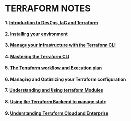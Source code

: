 # TERRAFORM NOTES

#### 1. [Introduction to DevOps, IaC and Terraform](https://docs.google.com/presentation/d/1uS5l9PEBQZK-i0VhXZoV642FrcDiBDmJqHGLs3vvb8U/edit?usp=sharing)
#### 2. [Installing your environment](https://docs.google.com/presentation/d/1f-e6cEoE8xhTU4fmp9hS8RatISSyReXBU0H34lVAgyo/edit?usp=sharing)
#### 3. [Manage your Infrastructure with the Terraform CLI](https://docs.google.com/presentation/d/1645nqOUGxuXQCPum36kwPEoX6t6yMoyxtib08PoUaSg/edit?usp=sharing)
#### 4. [Mastering the Terraform CLI](https://docs.google.com/presentation/d/1wqArfWI4vkyeYEHORUL8DXwZEcaa-d_NjyPjW-l6RH0/edit?usp=sharing)
#### 5. [The Terraform workflow and Execution plan](https://docs.google.com/presentation/d/1iucahhFNKRK2UH-_tiBMLSd_gbUoWq6B-3zPwoWwdcs/edit?usp=sharing)
#### 6. [Managing and Optimizing your Terraform configuration](https://docs.google.com/presentation/d/1nWDGq8nHQKir6gwEmwCVngELyRhkQjSEpLiZuzF2NsY/edit?usp=sharing)
#### 7. [Understanding and Using terraform Modules](https://docs.google.com/presentation/d/1bLqeGidr5LIXhKL-At-GuJE0KnlRrt0Chik5dfX21_8/edit?usp=sharing)
#### 8. [Using the Terraform Backend to manage state](https://docs.google.com/presentation/d/1Yq3LxgNq86pKzbe_HbWH1mh-TLx2lKjhyzR5qAuQH1A/edit?usp=sharing)
#### 9. [Understanding Terraform Cloud and Enterprise](https://docs.google.com/presentation/d/1i3zpc-giBd5QROB-vfFpX8BcJIEqCMv4_9kLtjRsX3c/edit?usp=sharing)